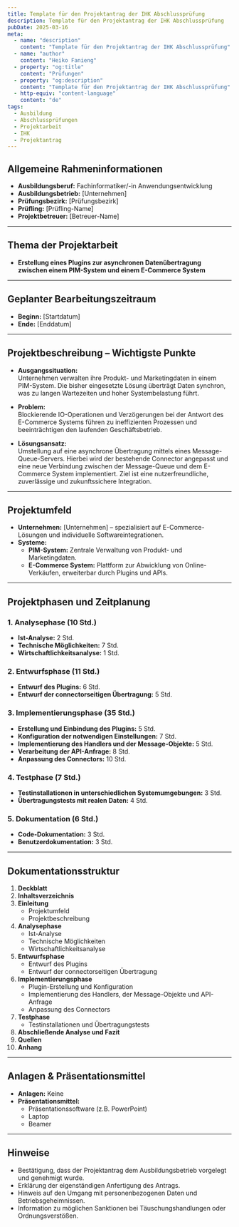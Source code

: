 ```yaml
---
title: Template für den Projektantrag der IHK Abschlussprüfung
description: Template für den Projektantrag der IHK Abschlussprüfung
pubDate: 2025-03-16
meta:
  - name: "description"
    content: "Template für den Projektantrag der IHK Abschlussprüfung"
  - name: "author"
    content: "Heiko Fanieng"
  - property: "og:title"
    content: "Prüfungen"
  - property: "og:description"
    content: "Template für den Projektantrag der IHK Abschlussprüfung"
  - http-equiv: "content-language"
    content: "de"
tags:
  - Ausbildung
  - Abschlussprüfungen
  - Projektarbeit
  - IHK
  - Projektantrag
---
```


## Allgemeine Rahmeninformationen

- **Ausbildungsberuf:** Fachinformatiker/-in Anwendungsentwicklung
- **Ausbildungsbetrieb:** [Unternehmen]
- **Prüfungsbezirk:** [Prüfungsbezirk]
- **Prüfling:** [Prüfling-Name]
- **Projektbetreuer:** [Betreuer-Name]

---

## Thema der Projektarbeit

- **Erstellung eines Plugins zur asynchronen Datenübertragung zwischen einem PIM-System und einem E-Commerce System**

---

## Geplanter Bearbeitungszeitraum

- **Beginn:** [Startdatum]
- **Ende:** [Enddatum]

---

## Projektbeschreibung – Wichtigste Punkte

- **Ausgangssituation:**  
  Unternehmen verwalten ihre Produkt- und Marketingdaten in einem PIM-System. Die bisher eingesetzte Lösung überträgt Daten synchron, was zu langen Wartezeiten und hoher Systembelastung führt.

- **Problem:**  
  Blockierende IO-Operationen und Verzögerungen bei der Antwort des E-Commerce Systems führen zu ineffizienten Prozessen und beeinträchtigen den laufenden Geschäftsbetrieb.

- **Lösungsansatz:**  
  Umstellung auf eine asynchrone Übertragung mittels eines Message-Queue-Servers. Hierbei wird der bestehende Connector angepasst und eine neue Verbindung zwischen der Message-Queue und dem E-Commerce System implementiert. Ziel ist eine nutzerfreundliche, zuverlässige und zukunftssichere Integration.

---

## Projektumfeld

- **Unternehmen:** [Unternehmen] – spezialisiert auf E-Commerce-Lösungen und individuelle Softwareintegrationen.
- **Systeme:**  
  - **PIM-System:** Zentrale Verwaltung von Produkt- und Marketingdaten.  
  - **E-Commerce System:** Plattform zur Abwicklung von Online-Verkäufen, erweiterbar durch Plugins und APIs.

---

## Projektphasen und Zeitplanung

### 1. Analysephase (10 Std.)

- **Ist-Analyse:** 2 Std.
- **Technische Möglichkeiten:** 7 Std.
- **Wirtschaftlichkeitsanalyse:** 1 Std.

### 2. Entwurfsphase (11 Std.)

- **Entwurf des Plugins:** 6 Std.
- **Entwurf der connectorseitigen Übertragung:** 5 Std.

### 3. Implementierungsphase (35 Std.)

- **Erstellung und Einbindung des Plugins:** 5 Std.
- **Konfiguration der notwendigen Einstellungen:** 7 Std.
- **Implementierung des Handlers und der Message-Objekte:** 5 Std.
- **Verarbeitung der API-Anfrage:** 8 Std.
- **Anpassung des Connectors:** 10 Std.

### 4. Testphase (7 Std.)

- **Testinstallationen in unterschiedlichen Systemumgebungen:** 3 Std.
- **Übertragungstests mit realen Daten:** 4 Std.

### 5. Dokumentation (6 Std.)

- **Code-Dokumentation:** 3 Std.
- **Benutzerdokumentation:** 3 Std.

---

## Dokumentationsstruktur

1. **Deckblatt**
2. **Inhaltsverzeichnis**
3. **Einleitung**
   - Projektumfeld
   - Projektbeschreibung
4. **Analysephase**
   - Ist-Analyse
   - Technische Möglichkeiten
   - Wirtschaftlichkeitsanalyse
5. **Entwurfsphase**
   - Entwurf des Plugins
   - Entwurf der connectorseitigen Übertragung
6. **Implementierungsphase**
   - Plugin-Erstellung und Konfiguration
   - Implementierung des Handlers, der Message-Objekte und API-Anfrage
   - Anpassung des Connectors
7. **Testphase**
   - Testinstallationen und Übertragungstests
8. **Abschließende Analyse und Fazit**
9. **Quellen**
10. **Anhang**

---

## Anlagen & Präsentationsmittel

- **Anlagen:** Keine
- **Präsentationsmittel:**  
  - Präsentationssoftware (z.B. PowerPoint)  
  - Laptop  
  - Beamer

---

## Hinweise

- Bestätigung, dass der Projektantrag dem Ausbildungsbetrieb vorgelegt und genehmigt wurde.
- Erklärung der eigenständigen Anfertigung des Antrags.
- Hinweis auf den Umgang mit personenbezogenen Daten und Betriebsgeheimnissen.
- Information zu möglichen Sanktionen bei Täuschungshandlungen oder Ordnungsverstößen.
